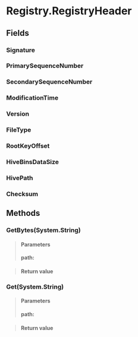 ﻿


# Registry.RegistryHeader

## Fields

### Signature

### PrimarySequenceNumber

### SecondarySequenceNumber

### ModificationTime

### Version

### FileType

### RootKeyOffset

### HiveBinsDataSize

### HivePath

### Checksum

## Methods


### GetBytes(System.String)

> #### Parameters
> **path:** 

> #### Return value
> 

### Get(System.String)

> #### Parameters
> **path:** 

> #### Return value
> 